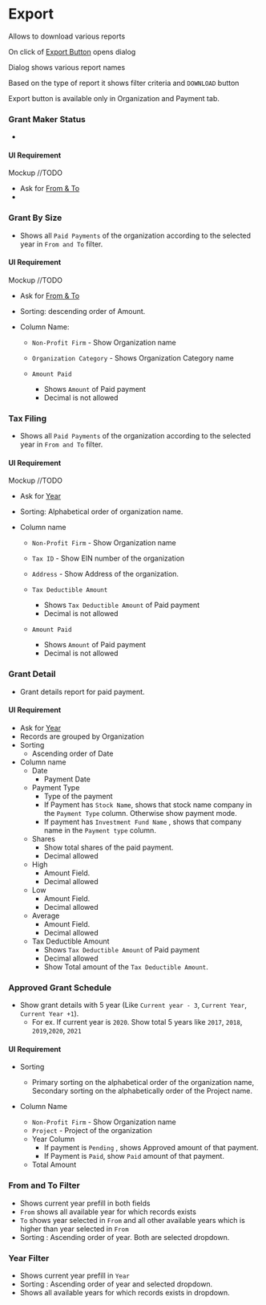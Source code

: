 # Export

Allows to download various reports

On click of [Export Button](https://gallery.io/projects/MCHbtQVoQ2HCZfBS-vT-eRyP/files/MCEJu8Y2hyDScRkv6XLzVsE91P-HCBSaGtU) opens dialog

Dialog shows various report names

Based on the type of report it shows filter criteria and `DOWNLOAD` button 

Export button is available only in Organization and Payment tab.

### Grant Maker Status 

- 

#### UI Requirement

Mockup //TODO

- Ask for [From & To](#from-and-to-filter)
- 



### Grant By Size

- Shows all `Paid Payments` of the organization according to the selected year in `From and To` filter.

#### UI Requirement

Mockup //TODO

- Ask for [From & To](#from-and-to-filter)

- Sorting: descending order of Amount.

- Column Name: 

  - `Non-Profit Firm` - Show Organization name

  - `Organization Category` - Shows Organization Category name

  - `Amount Paid` 

    - Shows `Amount` of Paid payment
    - Decimal is not allowed

    

### Tax Filing

- Shows all `Paid Payments` of the organization according to the selected year in `From and To` filter.

#### UI Requirement

Mockup //TODO

- Ask for [Year](#year-filter)

- Sorting: Alphabetical order of organization name.

- Column name

  - `Non-Profit Firm` - Show Organization name

  - `Tax ID` - Show EIN number of the organization

  - `Address` - Show Address of the organization.

  - `Tax Deductible Amount` 

    - Shows `Tax Deductible Amount` of Paid payment
    - Decimal is not allowed

  - `Amount Paid` 

    - Shows `Amount` of Paid payment
    - Decimal is not allowed

    

### Grant Detail

- Grant details report for paid payment.

#### UI Requirement

- Ask for [Year](#year-filter)
- Records are grouped by Organization
- Sorting
  - Ascending order of Date
- Column name
  - Date
    - Payment Date
  - Payment Type
    - Type of the payment
    - If Payment  has `Stock Name`, shows that stock name company in the `Payment Type` column. Otherwise show payment mode.
    - If payment has `Investment Fund Name`  , shows that company name in the `Payment type` column.
  - Shares
    - Show total shares of the paid payment.
    - Decimal allowed
  - High
    - Amount Field.
    - Decimal allowed
  - Low
    - Amount Field.
    - Decimal allowed
  - Average
    - Amount Field.
    - Decimal allowed
  - Tax Deductible Amount
    - Shows `Tax Deductible Amount` of Paid payment
    - Decimal allowed
    - Show Total amount of the `Tax Deductible Amount`.



### Approved Grant Schedule

- Show grant details with 5 year (Like `Current year - 3`, `Current Year`, `Current Year +1`).
  - For ex. If current year is `2020`. Show total 5 years like `2017`, `2018`, `2019`,`2020`, `2021`

#### UI Requirement

- Sorting

  - Primary sorting on the alphabetical order of the organization name, Secondary sorting on the alphabetically order of the Project name.

- Column Name

  - `Non-Profit Firm` - Show Organization name
  - `Project` - Project of the organization
  - Year Column 
    - If payment is `Pending` , shows Approved amount of that payment.
    - If Payment is `Paid`, show `Paid` amount of that payment.
  - Total Amount

  

### From and To Filter

- Shows current year prefill in both fields
- `From`  shows all available year for which records exists
- `To`  shows year selected in `From` and all other available years which is higher than year selected in `From`
- Sorting : Ascending order of year. Both are selected dropdown.



###  Year Filter

- Shows current year prefill in `Year`
- Sorting : Ascending order of year and selected dropdown.
- Shows all available years for which records exists in dropdown.

